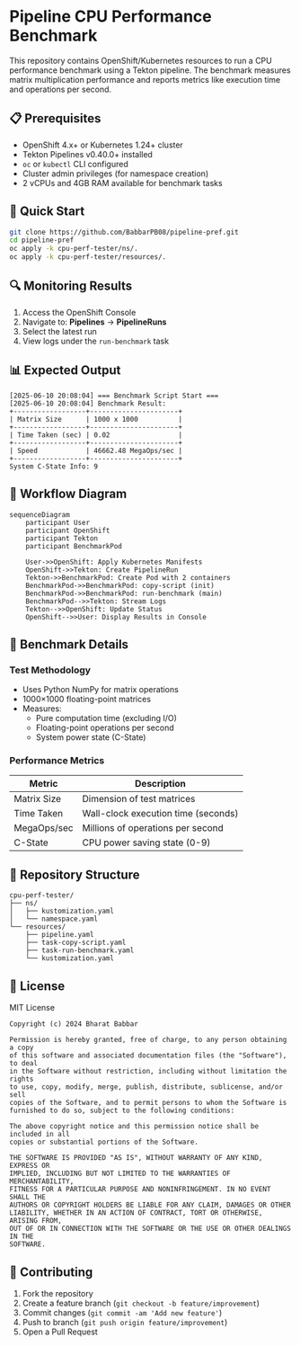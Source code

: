 # Pipeline CPU Performance Benchmark

This repository contains OpenShift/Kubernetes resources to run a CPU performance benchmark using a Tekton pipeline. The benchmark measures matrix multiplication performance and reports metrics like execution time and operations per second.

## 📋 Prerequisites

- OpenShift 4.x+ or Kubernetes 1.24+ cluster
- Tekton Pipelines v0.40.0+ installed
- `oc` or `kubectl` CLI configured
- Cluster admin privileges (for namespace creation)
- 2 vCPUs and 4GB RAM available for benchmark tasks

## 🚀 Quick Start

```bash
git clone https://github.com/BabbarPB08/pipeline-pref.git
cd pipeline-pref
oc apply -k cpu-perf-tester/ns/.
oc apply -k cpu-perf-tester/resources/.
```

## 🔍 Monitoring Results

1. Access the OpenShift Console
2. Navigate to: **Pipelines** → **PipelineRuns**
3. Select the latest run
4. View logs under the `run-benchmark` task

## 📊 Expected Output

```plaintext
[2025-06-10 20:08:04] === Benchmark Script Start ===
[2025-06-10 20:08:04] Benchmark Result:
+------------------+----------------------+
| Matrix Size      | 1000 x 1000          |
+------------------+----------------------+
| Time Taken (sec) | 0.02                 |
+------------------+----------------------+
| Speed            | 46662.48 MegaOps/sec |
+------------------+----------------------+
System C-State Info: 9
```

## 🔄 Workflow Diagram

```mermaid
sequenceDiagram
    participant User
    participant OpenShift
    participant Tekton
    participant BenchmarkPod
    
    User->>OpenShift: Apply Kubernetes Manifests
    OpenShift->>Tekton: Create PipelineRun
    Tekton->>BenchmarkPod: Create Pod with 2 containers
    BenchmarkPod->>BenchmarkPod: copy-script (init)
    BenchmarkPod->>BenchmarkPod: run-benchmark (main)
    BenchmarkPod-->>Tekton: Stream Logs
    Tekton-->>OpenShift: Update Status
    OpenShift-->>User: Display Results in Console
```

## 🧩 Benchmark Details

### Test Methodology
- Uses Python NumPy for matrix operations
- 1000×1000 floating-point matrices
- Measures:
  - Pure computation time (excluding I/O)
  - Floating-point operations per second
  - System power state (C-State)

### Performance Metrics
| Metric               | Description                          |
|----------------------|--------------------------------------|
| Matrix Size          | Dimension of test matrices           |
| Time Taken           | Wall-clock execution time (seconds)  |
| MegaOps/sec          | Millions of operations per second    |
| C-State              | CPU power saving state (0-9)         |

## 📂 Repository Structure

```
cpu-perf-tester/
├── ns/
│   ├── kustomization.yaml
│   └── namespace.yaml
└── resources/
    ├── pipeline.yaml
    ├── task-copy-script.yaml
    ├── task-run-benchmark.yaml
    └── kustomization.yaml
```

## 📜 License

MIT License

```text
Copyright (c) 2024 Bharat Babbar

Permission is hereby granted, free of charge, to any person obtaining a copy
of this software and associated documentation files (the "Software"), to deal
in the Software without restriction, including without limitation the rights
to use, copy, modify, merge, publish, distribute, sublicense, and/or sell
copies of the Software, and to permit persons to whom the Software is
furnished to do so, subject to the following conditions:

The above copyright notice and this permission notice shall be included in all
copies or substantial portions of the Software.

THE SOFTWARE IS PROVIDED "AS IS", WITHOUT WARRANTY OF ANY KIND, EXPRESS OR
IMPLIED, INCLUDING BUT NOT LIMITED TO THE WARRANTIES OF MERCHANTABILITY,
FITNESS FOR A PARTICULAR PURPOSE AND NONINFRINGEMENT. IN NO EVENT SHALL THE
AUTHORS OR COPYRIGHT HOLDERS BE LIABLE FOR ANY CLAIM, DAMAGES OR OTHER
LIABILITY, WHETHER IN AN ACTION OF CONTRACT, TORT OR OTHERWISE, ARISING FROM,
OUT OF OR IN CONNECTION WITH THE SOFTWARE OR THE USE OR OTHER DEALINGS IN THE
SOFTWARE.
```

## 🤝 Contributing

1. Fork the repository
2. Create a feature branch (`git checkout -b feature/improvement`)
3. Commit changes (`git commit -am 'Add new feature'`)
4. Push to branch (`git push origin feature/improvement`)
5. Open a Pull Request

